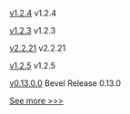 
[v1.2.4](https://github.com/hyperledger/firefly-evmconnect/releases/tag/v1.2.4) v1.2.4

[v1.2.3](https://github.com/hyperledger/firefly-evmconnect/releases/tag/v1.2.3) v1.2.3

[v2.2.21](https://github.com/hyperledger/fabric-sdk-java/releases/tag/v2.2.21) v2.2.21

[v1.2.5](https://github.com/hyperledger/firefly-transaction-manager/releases/tag/v1.2.5) v1.2.5

[v0.13.0.0](https://github.com/hyperledger/bevel/releases/tag/v0.13.0.0) Bevel Release 0.13.0


[See more >>>](https://start-here.hyperledger.org/releases)
